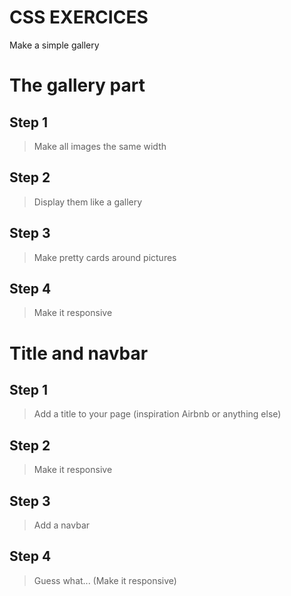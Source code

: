 # CSS EXERCICES

Make a simple gallery

# The gallery part

## Step 1
> Make all images the same width

## Step 2
> Display them like a gallery

## Step 3
> Make pretty cards around pictures

## Step 4
> Make it responsive


# Title and navbar

## Step 1
> Add a title to your page (inspiration Airbnb or anything else)

## Step 2
> Make it responsive

## Step 3
> Add a navbar

## Step 4
> Guess what... (Make it responsive)
